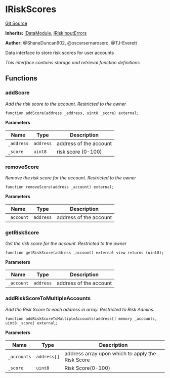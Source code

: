 # IRiskScores
[Git Source](https://github.com/thrackle-io/Tron_Internal/blob/de9d46fc7f857fca8d253f1ed09221b1c3873dd9/src/data/IRiskScores.sol)

**Inherits:**
[IDataModule](/src/data/IDataModule.sol/interface.IDataModule.md), [IRiskInputErrors](/src/interfaces/IErrors.sol/interface.IRiskInputErrors.md)

**Author:**
@ShaneDuncan602, @oscarsernarosero, @TJ-Everett

Data interface to store risk scores for user accounts

*This interface contains storage and retrieval function definitions*


## Functions
### addScore

*Add the risk score to the account. Restricted to the owner*


```solidity
function addScore(address _address, uint8 _score) external;
```
**Parameters**

|Name|Type|Description|
|----|----|-----------|
|`_address`|`address`|address of the account|
|`_score`|`uint8`|risk score (0-100)|


### removeScore

*Remove the risk score for the account. Restricted to the owner*


```solidity
function removeScore(address _account) external;
```
**Parameters**

|Name|Type|Description|
|----|----|-----------|
|`_account`|`address`|address of the account|


### getRiskScore

*Get the risk score for the account. Restricted to the owner*


```solidity
function getRiskScore(address _account) external view returns (uint8);
```
**Parameters**

|Name|Type|Description|
|----|----|-----------|
|`_account`|`address`|address of the account|


### addRiskScoreToMultipleAccounts

*Add the Risk Score to each address in array. Restricted to Risk Admins.*


```solidity
function addRiskScoreToMultipleAccounts(address[] memory _accounts, uint8 _score) external;
```
**Parameters**

|Name|Type|Description|
|----|----|-----------|
|`_accounts`|`address[]`|address array upon which to apply the Risk Score|
|`_score`|`uint8`|Risk Score(0-100)|


